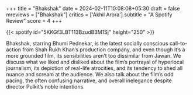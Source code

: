 +++
title = "Bhakshak"
date = 2024-02-11T10:08:08+05:30
draft = false
mreviews = ["Bhakshak"]
critics = ['Akhil Arora']
subtitle = "A Spotify Review"
score = 4
+++

{{< spotify id="5KKGf3LBT113BzudB3M1Sj" height="250" >}}

Bhakshak, starring Bhumi Pednekar, is the latest socially conscious call-to-action from Shah Rukh Khan’s production company, and even though it’s a more grounded film, its sensibilities aren’t too dissimilar from Jawan. We discuss what we liked and disliked about the film’s portrayal of hyperlocal journalism, its depiction of real-life atrocities, and its tendency to shed all nuance and scream at the audience. We also talk about the film’s odd pacing, the often confusing narrative, and overall inelegance despite director Pulkit’s noble intentions.
